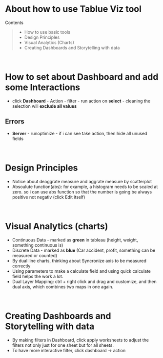 # About how to use Tablue Viz tool

Contents
> * How to use basic tools
> * Design Principles
> * Visual Analytics (Charts)
> * Creating Dashboards and Storytelling with data

<br>

# How to set about Dashboard and add some Interactions
* click **Dashboard** - Action - filter - run action on **select** - cleaning the selection will **exclude all values**


## Errors
* **Server** - runoptimize - if i can see take action, then hide all unused fields

<br>


# Design Principles
* Notice about deaggrate measure and aggrate measure by scatterplot
* Absoulute function(abs): for example, a histogram needs to be scaled at zero. so i can use abs function so that the number is going be always positive not negativ (click Edit itself)


<br>

# Visual Analytics (charts)
* Continuous Data - marked as **green** in tableau (height, weight, something continuous is)
* Discrete Data - marked as **blue** (Car accident, profit, something can be measured or counted)
* By dual line charts, thinking about Syncronize axis to be measured correctly
* Using parameters to make a calculate field and using quick calculate field helps the work a lot.
* Dual Layer Mapping: ctrl + right click and drag and customize, and then dual axis, which combines two maps in one again.

<br>

# Creating Dashboards and Storytelling with data
* By making filters in Dashboard, click apply worksheets to adjust the filters not only just for one sheet but for all sheets.
* To have more interactive filter, click dashboard -> action